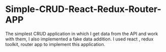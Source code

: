 # Simple-CRUD-React-Redux-Router-APP
The simplest CRUD application in which I get data from the API and work with them, I also implemented a fake data addition.  I used react , redux toolkit, router app to implement this application.
